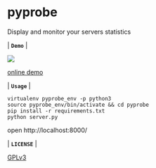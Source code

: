 # pyprobe
Display and monitor your servers statistics

| **`Demo`** |

![](https://i.loli.net/2018/08/08/5b6b04de7b525.gif)

[online demo](https://status.markwh1te.com)


| **`Usage`** |
```
virtualenv pyprobe_env -p python3
source pyprobe_env/bin/activate && cd pyprobe
pip install -r requirements.txt
python server.py
```
open http://localhost:8000/

| **`LICENSE`** |

[GPLv3](LICENSE)